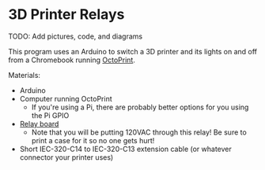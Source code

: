 # 3D Printer Relays

TODO: Add pictures, code, and diagrams

This program uses an Arduino to switch a 3D printer and its lights on and off from a Chromebook running [OctoPrint](https://octoprint.org/).

Materials:
* Arduino  
* Computer running OctoPrint
  * If you're using a Pi, there are probably better options for you using the Pi GPIO
* [Relay board](https://smile.amazon.com/SunFounder-Channel-Optocoupler-Expansion-Raspberry/dp/B00E0NTPP4/)
  * Note that you will be putting 120VAC through this relay! Be sure to print a case for it so no one gets hurt!
* Short IEC-320-C14 to IEC-320-C13 extension cable (or whatever connector your printer uses)